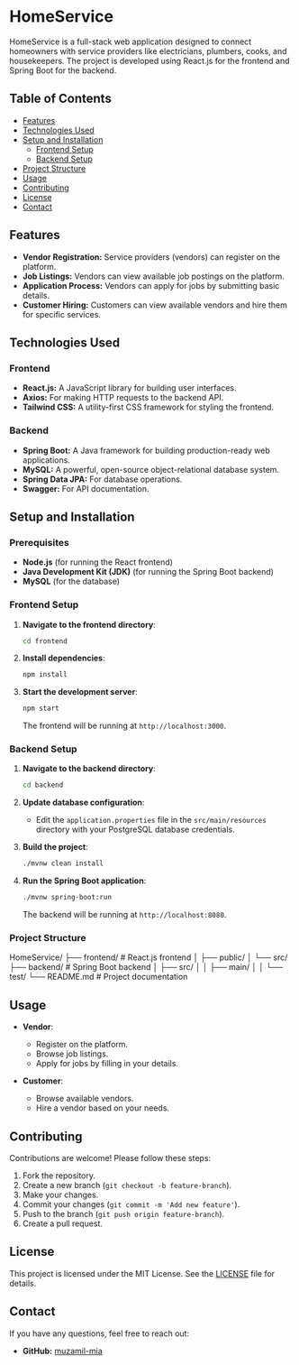 # HomeService

HomeService is a full-stack web application designed to connect homeowners with service providers like electricians, plumbers, cooks, and housekeepers. The project is developed using React.js for the frontend and Spring Boot for the backend.

## Table of Contents

- [Features](#features)
- [Technologies Used](#technologies-used)
- [Setup and Installation](#setup-and-installation)
  - [Frontend Setup](#frontend-setup)
  - [Backend Setup](#backend-setup)
- [Project Structure](#project-structure)
- [Usage](#usage)
- [Contributing](#contributing)
- [License](#license)
- [Contact](#contact)

## Features

- **Vendor Registration:** Service providers (vendors) can register on the platform.
- **Job Listings:** Vendors can view available job postings on the platform.
- **Application Process:** Vendors can apply for jobs by submitting basic details.
- **Customer Hiring:** Customers can view available vendors and hire them for specific services.

## Technologies Used

### Frontend

- **React.js:** A JavaScript library for building user interfaces.
- **Axios:** For making HTTP requests to the backend API.
- **Tailwind CSS:** A utility-first CSS framework for styling the frontend.

### Backend

- **Spring Boot:** A Java framework for building production-ready web applications.
- **MySQL:** A powerful, open-source object-relational database system.
- **Spring Data JPA:** For database operations.
- **Swagger:** For API documentation.

## Setup and Installation

### Prerequisites

- **Node.js** (for running the React frontend)
- **Java Development Kit (JDK)** (for running the Spring Boot backend)
- **MySQL** (for the database)

### Frontend Setup

1. **Navigate to the frontend directory**:
    ```bash
    cd frontend
    ```

2. **Install dependencies**:
    ```bash
    npm install
    ```

3. **Start the development server**:
    ```bash
    npm start
    ```

   The frontend will be running at `http://localhost:3000`.

### Backend Setup

1. **Navigate to the backend directory**:
    ```bash
    cd backend
    ```

2. **Update database configuration**:
   - Edit the `application.properties` file in the `src/main/resources` directory with your PostgreSQL database credentials.

3. **Build the project**:
    ```bash
    ./mvnw clean install
    ```

4. **Run the Spring Boot application**:
    ```bash
    ./mvnw spring-boot:run
    ```

   The backend will be running at `http://localhost:8080`.

### Project Structure

HomeService/
├── frontend/ # React.js frontend
│ ├── public/
│ └── src/
├── backend/ # Spring Boot backend
│ ├── src/
│ │ ├── main/
│ │ └── test/
└── README.md # Project documentation

## Usage

- **Vendor**:
  - Register on the platform.
  - Browse job listings.
  - Apply for jobs by filling in your details.

- **Customer**:
  - Browse available vendors.
  - Hire a vendor based on your needs.

## Contributing

Contributions are welcome! Please follow these steps:

1. Fork the repository.
2. Create a new branch (`git checkout -b feature-branch`).
3. Make your changes.
4. Commit your changes (`git commit -m 'Add new feature'`).
5. Push to the branch (`git push origin feature-branch`).
6. Create a pull request.

## License

This project is licensed under the MIT License. See the [LICENSE](LICENSE) file for details.

## Contact

If you have any questions, feel free to reach out:

- **GitHub:** [muzamil-mia](https://github.com/muzamil-mia)
